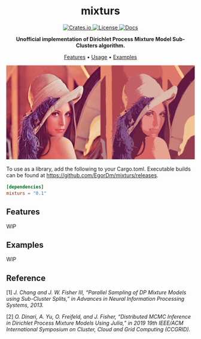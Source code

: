 <!-- markdownlint-disable -->
<div id="top"></div>
<div align="center">
    <h1>mixturs</h1>
    <p>
        <a href="https://crates.io/crates/mixturs">
            <img alt="Crates.io" src="https://img.shields.io/crates/v/mixturs">
        </a>
        <a href="LICENSE">
            <img src="https://img.shields.io/github/license/EgorDm/mixturs" alt="License">
        </a>
        <a href="https://docs.rs/mixturs">
            <img src="https://img.shields.io/docsrs/mixturs" alt="Docs">
        </a>
    </p>
    <p>
        <b>Unofficial implementation of Dirichlet Process Mixture Model Sub-Clusters algorithm.</b>
    </p>
</div>
<p align="center">
  <a href="#features">Features</a> •
  <a href="#usage">Usage</a> •
  <a href="#examples">Examples</a>
</p>
<!-- markdownlint-enable -->


![Image Demo](docs/resources/image_clustering.png)


To use as a library, add the following to your Cargo.toml. Executable builds can be found at https://github.com/EgorDm/mixturs/releases.

```toml
[dependencies]
mixturs = "0.1"
```

## Features

WIP

## Examples

WIP

## Reference

[1] *J. Chang and J. W. Fisher III, “Parallel Sampling of DP Mixture Models using Sub-Cluster Splits,” in Advances in Neural Information Processing Systems, 2013.*

[2] *O. Dinari, A. Yu, O. Freifeld, and J. Fisher, “Distributed MCMC Inference in Dirichlet Process Mixture Models Using Julia,” in 2019 19th IEEE/ACM International Symposium on Cluster, Cloud and Grid Computing (CCGRID).*
